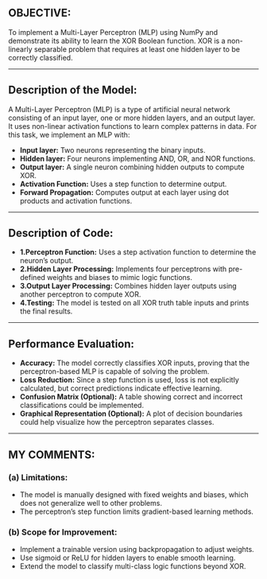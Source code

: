 ## OBJECTIVE:
To implement a Multi-Layer Perceptron (MLP) using NumPy and demonstrate its ability to learn the XOR Boolean function. XOR is a non-linearly separable problem that requires at least one hidden layer to be correctly classified.

---

## Description of the Model:

A Multi-Layer Perceptron (MLP) is a type of artificial neural network consisting of an input layer, one or more hidden layers, and an output layer. It uses non-linear activation functions to learn complex patterns in data. For this task, we implement an MLP with:

- **Input layer:** Two neurons representing the binary inputs.
- **Hidden layer:** Four neurons implementing AND, OR, and NOR functions.
- **Output layer:** A single neuron combining hidden outputs to compute XOR.
- **Activation Function:** Uses a step function to determine output.
- **Forward Propagation:** Computes output at each layer using dot products and activation functions.

---

## Description of Code:

- **1.Perceptron Function:** Uses a step activation function to determine the neuron’s output.
- **2.Hidden Layer Processing:** Implements four perceptrons with pre-defined weights and biases to mimic logic functions.
- **3.Output Layer Processing:** Combines hidden layer outputs using another perceptron to compute XOR.
- **4.Testing:** The model is tested on all XOR truth table inputs and prints the final results.

---

## Performance Evaluation:

- **Accuracy:** The model correctly classifies XOR inputs, proving that the perceptron-based MLP is capable of solving the problem.
- **Loss Reduction:** Since a step function is used, loss is not explicitly calculated, but correct predictions indicate effective learning.
- **Confusion Matrix (Optional):** A table showing correct and incorrect classifications could be implemented.
- **Graphical Representation (Optional):** A plot of decision boundaries could help visualize how the perceptron separates classes.

---

## MY COMMENTS:

### (a) Limitations:
- The model is manually designed with fixed weights and biases, which does not generalize well to other problems.
- The perceptron’s step function limits gradient-based learning methods.


### (b) Scope for Improvement:
- Implement a trainable version using backpropagation to adjust weights.
- Use sigmoid or ReLU for hidden layers to enable smooth learning.
- Extend the model to classify multi-class logic functions beyond XOR.